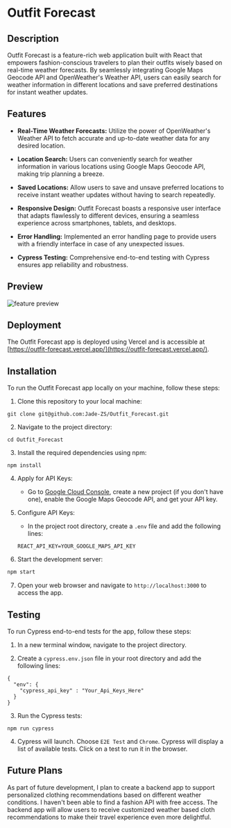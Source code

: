 # Outfit Forecast

## Description

Outfit Forecast is a feature-rich web application built with React that empowers fashion-conscious travelers to plan their outfits wisely based on real-time weather forecasts. By seamlessly integrating Google Maps Geocode API and OpenWeather's Weather API, users can easily search for weather information in different locations and save preferred destinations for instant weather updates.

## Features

- **Real-Time Weather Forecasts:** Utilize the power of OpenWeather's Weather API to fetch accurate and up-to-date weather data for any desired location.

- **Location Search:** Users can conveniently search for weather information in various locations using Google Maps Geocode API, making trip planning a breeze.

- **Saved Locations:** Allow users to save and unsave preferred locations to receive instant weather updates without having to search repeatedly.

- **Responsive Design:** Outfit Forecast boasts a responsive user interface that adapts flawlessly to different devices, ensuring a seamless experience across smartphones, tablets, and desktops.

- **Error Handling:** Implemented an error handling page to provide users with a friendly interface in case of any unexpected issues.

- **Cypress Testing:** Comprehensive end-to-end testing with Cypress ensures app reliability and robustness.

## Preview

  ![feature preview](https://user-images.githubusercontent.com/123802263/270138196-d16cf89d-c27a-42bd-98a0-6cc6fe8be580.gif)


## Deployment

The Outfit Forecast app is deployed using Vercel and is accessible at [https://outfit-forecast.vercel.app/](https://outfit-forecast.vercel.app/).

## Installation

To run the Outfit Forecast app locally on your machine, follow these steps:

1. Clone this repository to your local machine:

```
git clone git@github.com:Jade-ZS/Outfit_Forecast.git
```

2. Navigate to the project directory:

```
cd Outfit_Forecast
```

3. Install the required dependencies using npm:

```
npm install
```

4. Apply for API Keys:

   - Go to [Google Cloud Console](https://console.cloud.google.com/), create a new project (if you don't have one), enable the Google Maps Geocode API, and get your API key.

5. Configure API Keys:

   - In the project root directory, create a `.env` file and add the following lines:

   ```
   REACT_API_KEY=YOUR_GOOGLE_MAPS_API_KEY
   ```

6. Start the development server:

```bash
npm start
```

7. Open your web browser and navigate to `http://localhost:3000` to access the app.

## Testing
To run Cypress end-to-end tests for the app, follow these steps:

1. In a new terminal window, navigate to the project directory.

2. Create a `cypress.env.json` file in your root directory and add the following lines:
```
{
  "env": {
    "cypress_api_key" : "Your_Api_Keys_Here"
  }
}
```
3. Run the Cypress tests:
```
npm run cypress
```

4. Cypress will launch. Choose `E2E Test` and `Chrome`.  Cypress will display a list of available tests. Click on a test to run it in the browser.

## Future Plans

As part of future development, I plan to create a backend app to support personalized clothing recommendations based on different weather conditions. I haven't been able to find a fashion API with free access. The backend app will allow users to receive customized weather based cloth recommendations to make their travel experience even more delightful.

